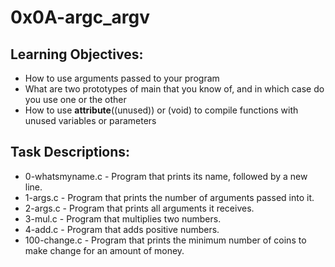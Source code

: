 # 0x0A-argc_argv

## Learning Objectives:

- How to use arguments passed to your program
- What are two prototypes of main that you know of, and in which case do you use one or the other
- How to use __attribute__((unused)) or (void) to compile functions with unused variables or parameters

## Task Descriptions:

- 0-whatsmyname.c - Program that prints its name, followed by a new line.
- 1-args.c - Program that prints the number of arguments passed into it.
- 2-args.c - Program that prints all arguments it receives.
- 3-mul.c - Program that multiplies two numbers.
- 4-add.c - Program that adds positive numbers.
- 100-change.c - Program that prints the minimum number of coins to make change for an amount of money.
